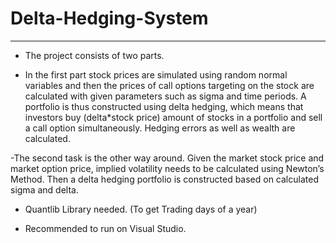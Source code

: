# Delta-Hedging-System
--------------------------------------------
- The project consists of two parts. 

- In the first part stock prices are simulated using random normal variables 
and then the prices of call options targeting on the stock are calculated with given parameters such as sigma and time periods. 
A portfolio is thus constructed using delta hedging, which means that investors buy (delta*stock price) amount of stocks in a portfolio
and sell a call option simultaneously. Hedging errors as well as wealth are calculated.

-The second task is the other way around. Given the market stock price and market option price, 
implied volatility needs to be calculated using Newton’s Method. 
Then a delta hedging portfolio is constructed based on calculated sigma and delta.

- Quantlib Library needed. (To get Trading days of a year)

- Recommended to run on Visual Studio.

